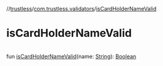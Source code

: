//[trustless](../../index.md)/[com.trustless.validators](index.md)/[isCardHolderNameValid](is-card-holder-name-valid.md)

# isCardHolderNameValid

\
fun [isCardHolderNameValid](is-card-holder-name-valid.md)(name: [String](https://kotlinlang.org/api/latest/jvm/stdlib/kotlin/-string/index.html)): [Boolean](https://kotlinlang.org/api/latest/jvm/stdlib/kotlin/-boolean/index.html)
